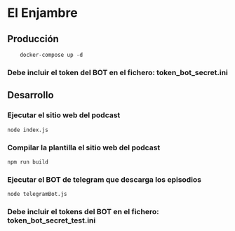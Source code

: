 # El Enjambre

## Producción
```
    docker-compose up -d
```
### Debe incluir el token del BOT en el fichero: **token_bot_secret.ini**

## Desarrollo

### Ejecutar el sitio web del podcast
```
node index.js
```

### Compilar la plantilla el sitio web del podcast
```
npm run build
```

### Ejecutar el BOT de telegram que descarga los episodios
```
node telegramBot.js
```
### Debe incluir el tokens del BOT en el fichero: **token_bot_secret_test.ini**

